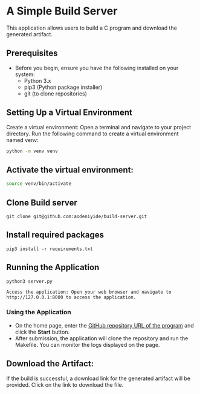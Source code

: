 # A Simple Build Server


This application allows users to build a C program and download the generated artifact.

## Prerequisites
 * Before you begin, ensure you have the following installed on your system:
   * Python 3.x
   * pip3 (Python package installer)
   * git (to clone repositories)




## Setting Up a Virtual Environment
Create a virtual environment: Open a terminal and navigate to your project directory. Run the following command to create a virtual environment named venv:
```bash
python -m venv venv
```
## Activate the virtual environment:

```bash
source venv/bin/activate
```

## Clone Build server
```
git clone git@github.com:aodeniyide/build-server.git
```
## Install required packages
```
pip3 install -r requirements.txt
```


## Running the Application
```
python3 server.py

Access the application: Open your web browser and navigate to http://127.0.0.1:8000 to access the application.
```

### Using the Application
  * On the home page, enter the [GitHub repository URL of the program](git@github.com:aodeniyide/sample-program.git) and click the **Start** button.
  * After submission, the application will clone the repository and run the Makefile. You can monitor the logs displayed on the page.

## Download the Artifact:
If the build is successful, a download link for the generated artifact will be provided. Click on the link to download the file.
